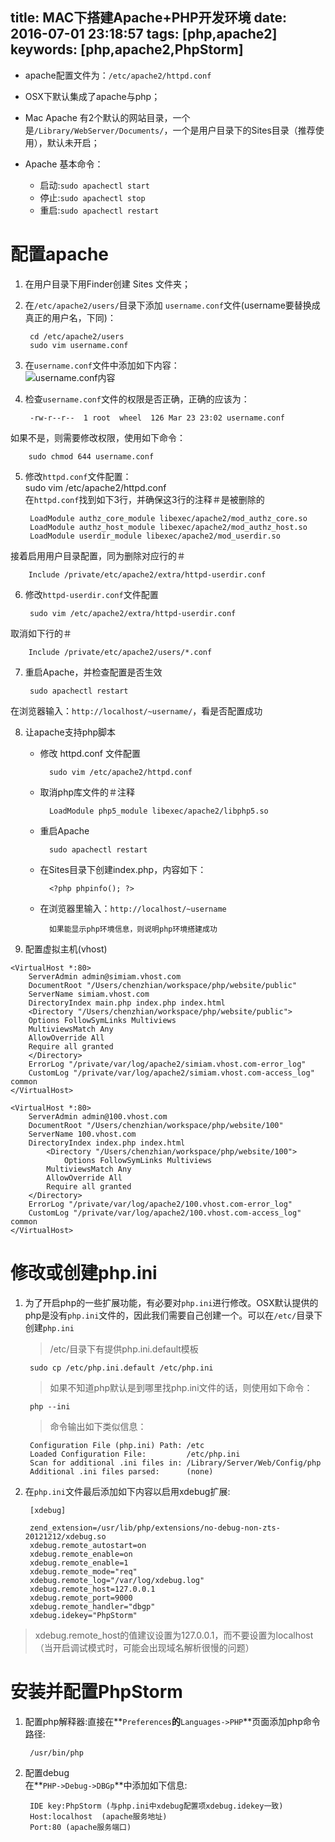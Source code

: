 title: MAC下搭建Apache+PHP开发环境
date: 2016-07-01 23:18:57
tags: [php,apache2]
keywords: [php,apache2,PhpStorm]
---

* apache配置文件为：` /etc/apache2/httpd.conf `
* OSX下默认集成了apache与php；
* Mac Apache 有2个默认的网站目录，一个是`/Library/WebServer/Documents/`，一个是用户目录下的Sites目录（推荐使用），默认未开启；
* Apache 基本命令：

    * 启动:`sudo apachectl start`
	* 停止:`sudo apachectl stop`
	* 重启:`sudo apachectl restart`


# 配置apache

1. 在用户目录下用Finder创建 Sites 文件夹；
2. 在`/etc/apache2/users/`目录下添加 `username.conf`文件(username要替换成真正的用户名，下同)：

		cd /etc/apache2/users  
		sudo vim username.conf  

3. 在`username.conf`文件中添加如下内容：  
	![username.conf内容](/img/username_conf.png)

<!--more-->

4. 检查`username.conf`文件的权限是否正确，正确的应该为：

		-rw-r--r--  1 root  wheel  126 Mar 23 23:02 username.conf  
如果不是，则需要修改权限，使用如下命令：  

		sudo chmod 644 username.conf  
5. 修改`httpd.conf`文件配置：  
		sudo vim /etc/apache2/httpd.conf  
在`httpd.conf`找到如下3行，并确保这3行的注释＃是被删除的  

		LoadModule authz_core_module libexec/apache2/mod_authz_core.so
		LoadModule authz_host_module libexec/apache2/mod_authz_host.so
		LoadModule userdir_module libexec/apache2/mod_userdir.so
接着启用用户目录配置，同为删除对应行的＃

		Include /private/etc/apache2/extra/httpd-userdir.conf		
6. 修改`httpd-userdir.conf`文件配置  

		sudo vim /etc/apache2/extra/httpd-userdir.conf
取消如下行的＃

		Include /private/etc/apache2/users/*.conf
7. 重启Apache，并检查配置是否生效

		sudo apachectl restart
在浏览器输入：`http://localhost/~username/`，看是否配置成功

8. 让apache支持php脚本  

	* 修改 httpd.conf 文件配置

			sudo vim /etc/apache2/httpd.conf
	* 取消php库文件的＃注释

			LoadModule php5_module libexec/apache2/libphp5.so
	* 重启Apache

			sudo apachectl restart
	* 在Sites目录下创建index.php，内容如下：

			<?php phpinfo(); ?>
	* 在浏览器里输入：`http://localhost/~username`   

			如果能显示php环境信息，则说明php环境搭建成功  

9. 配置虚拟主机(vhost)  

```
<VirtualHost *:80>
    ServerAdmin admin@simiam.vhost.com
    DocumentRoot "/Users/chenzhian/workspace/php/website/public"
    ServerName simiam.vhost.com
    DirectoryIndex main.php index.php index.html
    <Directory "/Users/chenzhian/workspace/php/website/public">
	Options FollowSymLinks Multiviews
	MultiviewsMatch Any
	AllowOverride All
	Require all granted
    </Directory>
    ErrorLog "/private/var/log/apache2/simiam.vhost.com-error_log"
    CustomLog "/private/var/log/apache2/simiam.vhost.com-access_log" common
</VirtualHost>

<VirtualHost *:80>
    ServerAdmin admin@100.vhost.com
    DocumentRoot "/Users/chenzhian/workspace/php/website/100"
    ServerName 100.vhost.com
    DirectoryIndex index.php index.html
        <Directory "/Users/chenzhian/workspace/php/website/100">
	        Options FollowSymLinks Multiviews
		MultiviewsMatch Any
		AllowOverride All
		Require all granted
	</Directory>
    ErrorLog "/private/var/log/apache2/100.vhost.com-error_log"
    CustomLog "/private/var/log/apache2/100.vhost.com-access_log" common
</VirtualHost>
```


# 修改或创建php.ini

1. 为了开启php的一些扩展功能，有必要对`php.ini`进行修改。OSX默认提供的php是没有`php.ini`文件的，因此我们需要自己创建一个。可以在`/etc/`目录下创建`php.ini`

	> /etc/目录下有提供php.ini.default模板

		sudo cp /etc/php.ini.default /etc/php.ini
	> 如果不知道php默认是到哪里找php.ini文件的话，则使用如下命令：

		php --ini  
	> 命令输出如下类似信息：  

		Configuration File (php.ini) Path: /etc
		Loaded Configuration File:         /etc/php.ini
		Scan for additional .ini files in: /Library/Server/Web/Config/php
		Additional .ini files parsed:      (none)  

2. 在`php.ini`文件最后添加如下内容以启用xdebug扩展:

		[xdebug]

		zend_extension=/usr/lib/php/extensions/no-debug-non-zts-20121212/xdebug.so
		xdebug.remote_autostart=on
		xdebug.remote_enable=on
		xdebug.remote_enable=1
		xdebug.remote_mode="req"
		xdebug.remote_log="/var/log/xdebug.log"
		xdebug.remote_host=127.0.0.1
		xdebug.remote_port=9000
		xdebug.remote_handler="dbgp"
		xdebug.idekey="PhpStorm"

> xdebug.remote_host的值建议设置为127.0.0.1，而不要设置为localhost（当开启调试模式时，可能会出现域名解析很慢的问题）

# 安装并配置PhpStorm

1. 配置php解释器:直接在**`Preferences`**的**`Languages->PHP`**页面添加php命令路径:

		/usr/bin/php  
2. 配置debug  
	在**`PHP->Debug->DBGp`**中添加如下信息:

		IDE key:PhpStorm (与php.ini中xdebug配置项xdebug.idekey一致)  
		Host:localhost  (apache服务地址)  
		Port:80 (apache服务端口)  
